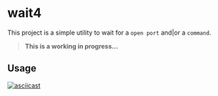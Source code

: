 # wait4

This project is a simple utility to wait for a `open port` and|or a `command`.

>**This is a working in progress...**

## Usage

[![asciicast](https://asciinema.org/a/d90c0YDqfWm9snxQzKuA6tPtI.png)](https://asciinema.org/a/d90c0YDqfWm9snxQzKuA6tPtI)